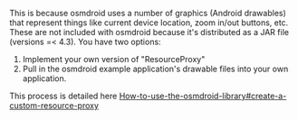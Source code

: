 
This is because osmdroid uses a number of graphics (Android drawables) that represent things like current device location, zoom in/out buttons, etc. These are not included with osmdroid because it's distributed as a JAR file (versions =< 4.3). You have two options:

1. Implement your own version of "ResourceProxy"
2. Pull in the osmdroid example application's drawable files into your own application.

This process is detailed here [How-to-use-the-osmdroid-library#create-a-custom-resource-proxy](How-to-use-the-osmdroid-library#create-a-custom-resource-proxy)
